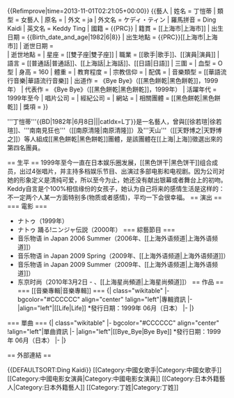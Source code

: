 {{Refimprove|time=2013-11-01T02:21:05+00:00}}
{{藝人
| 姓名 = 丁愷蒂
| 類型 = 女藝人
| 原名 = 
| 外文 = ja
| 外文名 = ケディ・ティン
| 羅馬拼音 = Ding Kaidi
| 英文名 = Keddy Ting
| 國籍 = {{PRC}}
| 籍貫 = [[上海市|上海市]]
| 出生日期 = {{Birth_date_and_age|1982|6|8}}
| 出生地點 = {{PRC}}[[上海市|上海市]]
| 逝世日期 =  
| 逝世地點 = 
| 星座 = [[雙子座|雙子座]]
| 職業 = [[歌手|歌手]]、[[演員|演員]]
| 語言 = [[普通話|普通話]]、[[上海話|上海話]]、[[日語|日語]]
| 三圍 = 
| 血型 = O型
| 身高 = 160
| 體重 = 
| 教育程度 =
| 宗教信仰 = 
| 配偶 =
| 音樂類型 = [[華語流行音樂|華語流行音樂]]
| 出道作 = 《Bye Bye》（[[黑色餅乾|黑色餅乾]]，1999年）
| 代表作 = 《Bye Bye》（[[黑色餅乾|黑色餅乾]]，1999年）
| 活躍年代 = 1999年至今
| 唱片公司 = 
| 經紀公司 = 
| 網站 = 
| 相關團體 = [[黑色餅乾|黑色餅乾]]
| 獎項 = 
}}

'''丁愷蒂'''{{BD|1982年|6月8日|||catIdx=L丁}}是一名藝人，曾與[[徐若瑄|徐若瑄]]、'''南南見狂也'''（[[南原清隆|南原清隆]]）及'''天山'''（[[天野博之|天野博之]]）等人組成[[黑色餅乾|黑色餅乾]]團體，是該團體在[[上海|上海]]徵選出來的第四名團員。

== 生平 ==
1999年至今一直在日本娱乐圈发展，[[黑色饼干|黑色饼干]]组合成员，出过4张唱片，并主持多档娱乐节目、出演过多部电影和电视剧。因为公司对她的形象定义是清纯可爱，所以至今为止，她还没有献出银幕或者舞台上的初吻。Keddy自言是个100%相信缘份的女孩子，她认为自己将来的感情生活是这样的：不一定两个人某一方面特别多(物质或者感情)，平均一下会很幸福。
== 演出 ==
=== 電影 ===
* ナトゥ（1999年）
* ナトゥ 踊る!ニンジャ伝説（2000年）
=== 綜藝節目 ===
* 音乐物语 in Japan 2006 Summer（2006年、[[上海外语频道|上海外语频道]]）
* 音乐物语 in Japan 2009 Spring（2009年、[[上海外语频道|上海外语频道]]）
* 音乐物语 in Japan 2009 Summer（2009年、[[上海外语频道|上海外语频道]]）
* 东京时尚（2010年3月2日 - 、[[上海星尚頻道|上海星尚頻道]]）
== 作品 ==
=== [[音樂專輯|音樂專輯]] ===
{| class="wikitable"
|- bgcolor="#CCCCCC" align="center"
!align="left"|專輯資訊
|-
|align="left"|[[Life|Life]]
*發行日期：1999年 06月（日本）
|-
|}

=== 單曲 ===
{| class="wikitable"
|- bgcolor="#CCCCCC" align="center"
!align="left"|單曲資訊
|-
|align="left"|[[Bye_Bye|Bye Bye]]
*發行日期：1999年 06月（日本）
|-
|}

== 外部連結 ==

{{DEFAULTSORT:Ding Kaidi}}
[[Category:中國女歌手|Category:中國女歌手]]
[[Category:中國电影女演員|Category:中國电影女演員]]
[[Category:日本外籍藝人|Category:日本外籍藝人]]
[[Category:丁姓|Category:丁姓]]